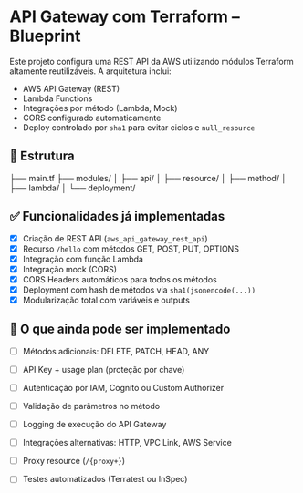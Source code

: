 # API Gateway com Terraform – Blueprint

Este projeto configura uma REST API da AWS utilizando módulos Terraform altamente reutilizáveis. A arquitetura inclui:

- AWS API Gateway (REST)
- Lambda Functions
- Integrações por método (Lambda, Mock)
- CORS configurado automaticamente
- Deploy controlado por `sha1` para evitar ciclos e `null_resource`

## 🧱 Estrutura
├── main.tf
├── modules/
│ ├── api/
│ ├── resource/
│ ├── method/
│ ├── lambda/
│ └── deployment/


## ✅ Funcionalidades já implementadas

- [x] Criação de REST API (`aws_api_gateway_rest_api`)
- [x] Recurso `/hello` com métodos GET, POST, PUT, OPTIONS
- [x] Integração com função Lambda
- [x] Integração mock (CORS)
- [x] CORS Headers automáticos para todos os métodos
- [x] Deployment com hash de métodos via `sha1(jsonencode(...))`
- [x] Modularização total com variáveis e outputs

## 📌 O que ainda pode ser implementado

- [ ] Métodos adicionais: DELETE, PATCH, HEAD, ANY
- [ ] API Key + usage plan (proteção por chave)
- [ ] Autenticação por IAM, Cognito ou Custom Authorizer
- [ ] Validação de parâmetros no método
- [ ] Logging de execução do API Gateway
- [ ] Integrações alternativas: HTTP, VPC Link, AWS Service
- [ ] Proxy resource (`/{proxy+}`)
- [ ] Testes automatizados (Terratest ou InSpec)



